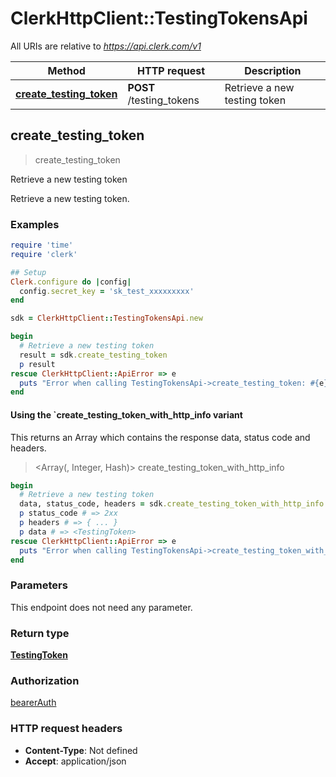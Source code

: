 # ClerkHttpClient::TestingTokensApi

All URIs are relative to *https://api.clerk.com/v1*

| Method | HTTP request | Description |
| ------ | ------------ | ----------- |
| [**create_testing_token**](TestingTokensApi.md#create_testing_token) | **POST** /testing_tokens | Retrieve a new testing token |


## create_testing_token

> <TestingToken> create_testing_token

Retrieve a new testing token

Retrieve a new testing token.

### Examples

```ruby
require 'time'
require 'clerk'

## Setup
Clerk.configure do |config|
  config.secret_key = 'sk_test_xxxxxxxxx'
end

sdk = ClerkHttpClient::TestingTokensApi.new

begin
  # Retrieve a new testing token
  result = sdk.create_testing_token
  p result
rescue ClerkHttpClient::ApiError => e
  puts "Error when calling TestingTokensApi->create_testing_token: #{e}"
end
```

#### Using the `create_testing_token_with_http_info variant

This returns an Array which contains the response data, status code and headers.

> <Array(<TestingToken>, Integer, Hash)> create_testing_token_with_http_info

```ruby
begin
  # Retrieve a new testing token
  data, status_code, headers = sdk.create_testing_token_with_http_info
  p status_code # => 2xx
  p headers # => { ... }
  p data # => <TestingToken>
rescue ClerkHttpClient::ApiError => e
  puts "Error when calling TestingTokensApi->create_testing_token_with_http_info: #{e}"
end
```

### Parameters

This endpoint does not need any parameter.

### Return type

[**TestingToken**](TestingToken.md)

### Authorization

[bearerAuth](../README.md#bearerAuth)

### HTTP request headers

- **Content-Type**: Not defined
- **Accept**: application/json

